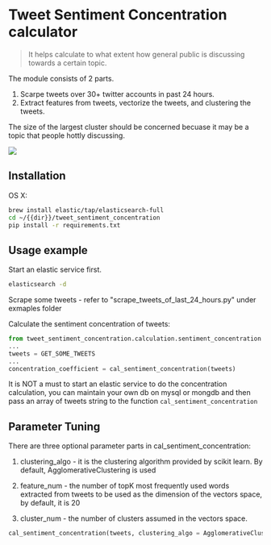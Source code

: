 # Tweet Sentiment Concentration calculator
> It helps calculate to what extent how general public is discussing towards a certain topic.

The module consists of 2 parts.
1. Scarpe tweets over 30+ twitter accounts in past 24 hours.
2. Extract features from tweets, vectorize the tweets, and clustering the tweets.

The size of the largest cluster should be concerned becuase it may be a topic that people hottly discussing.

![](header.png)

## Installation

OS X:

```sh
brew install elastic/tap/elasticsearch-full
cd ~/{{dir}}/tweet_sentiment_concentration
pip install -r requirements.txt
```

## Usage example

Start an elastic service first. 

```sh
elasticsearch -d
```

Scrape some tweets - refer to "scrape_tweets_of_last_24_hours.py" under exmaples folder

Calculate the sentiment concentration of tweets:
```py
from tweet_sentiment_concentration.calculation.sentiment_concentration import cal_sentiment_concentration
...
tweets = GET_SOME_TWEETS
...
concentration_coefficient = cal_sentiment_concentration(tweets)
```

It is NOT a must to start an elastic service to do the concentration calculation, you can maintain your own db on mysql or mongdb and then pass an array of tweets string to the function ```cal_sentiment_concentration```


## Parameter Tuning

There are three optional parameter parts in cal_sentiment_concentration:
1. clustering_algo - it is the clustering algorithm provided by scikit learn. By default, AgglomerativeClustering is used

2. feature_num - the number of topK most frequently used words extracted from tweets to be used as the dimension of the vectors space, by default, it is 20

3. cluster_num - the number of clusters assumed in the vectors space.

```py
cal_sentiment_concentration(tweets, clustering_algo = AgglomerativeClustering, feature_num=20, cluster_num=3)
```